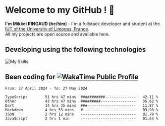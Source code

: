 # Welcome to my GitHub ! 🌃
**I'm Mikkel RINGAUD (he/him)** - I'm a fullstack developer and student at the [IUT of the University of Limoges, France](https://iut.unilim.fr). \
All my projects are open source and available here.

## Developing using the following technologies

![My Skills](https://skillicons.dev/icons?i=dart,solidjs,pnpm,nodejs,ts,js,vercel,html,css,astro,git,md,discord,electron,figma,obsidian,github,windows,arch,bash,bun,c,cloudflare,linux,py,tailwind,vscode,nginx,npm,tauri,vite,zig,yarn,windicss&theme=dark)


## Been coding for [![WakaTime Public Profile](https://wakatime.com/badge/user/0839e595-e07a-435c-8d59-ed95f2a3d6dd.svg?style=flat-square)](https://wakatime.com/@0839e595-e07a-435c-8d59-ed95f2a3d6dd)

<!--START_SECTION:waka-->

```plain
From: 27 April 2024 - To: 27 May 2024

TypeScript        51 hrs 47 mins  ###########--------------   42.11 %
Other             43 hrs 47 mins  #########----------------   35.62 %
Dart              14 hrs 35 mins  ###----------------------   11.87 %
Markdown          4 hrs 53 mins   #------------------------   03.98 %
JSON              2 hrs 12 mins   -------------------------   01.79 %
JavaScript        2 hrs 1 min     -------------------------   01.64 %
```

<!--END_SECTION:waka-->
